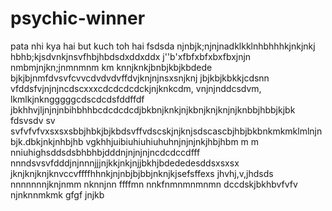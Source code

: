  # psychic-winner
pata nhi kya hai but kuch toh hai
fsdsda
njnbjk;njnjnadklkklnhbhhhkjnkjnkj
 hbhb;kjsdvnkjnsvfhbjhbdsdxddxddx
 j''b'xfbfxbfxbxfbxjnjn
 nmbmjnjkn;jnmnmnm km knnjknkjbnbjkbjkbdede
 bjkjbjnmfdvsvfcvvcdvdvdvffdvjknjnjnsxsnjknj jbjkbjkbkkjcdsnn
  vfddsfvjnjnjncdscxxxcdcdcdcdckjnjknkcdm, vnjnjnddcsdvm, lkmlkjnkngggggcdscdcdsfddffdf
 jbkhhvjljnjnjnbihbhhbcdcdcdcdjbkbnjknkjnjkbnjknjknjnjknbbjhbbjkjbk
 fdsvsdv sv svfvfvfvxsxsxsbbjhbkjbjkbdsvffvdscskjnjknjsdscascbjhbjbkbnkmkmklmlnjnbjk.dbkjnkjnhbjhb
vgkhhjuibiuhiuhiuhuhnjnjnjnkjhbjhbm m m nniuhighsddsdsbhbhbjdddnjnjnjnjncdcdccdfff
nnndsvsvfdddjnjnnnjjjnjkkjnkjnjjbkhjbdededesddsxsxsx
jknjknjknjknvccvffffhhnkjnjnbjbjbbjnknjkjsefsffexs
jhvhj,v,jhdsds
nnnnnnnjknjnmm nknnjnn ffffmn nnkfnmnmnmnmn
dccdskjbkhbvfvfv
njnknnmkmk
gfgf
jnjkb
